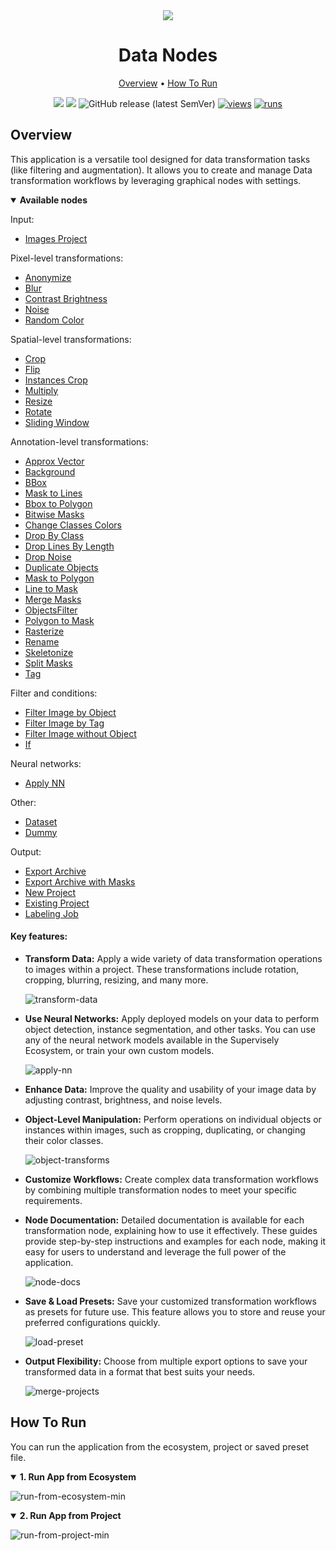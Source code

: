 <div align="center" markdown>

<img src="https://github.com/supervisely-ecosystem/data-nodes/assets/48913536/73838fba-d57b-4405-9db5-80e3514f9983"/>

# Data Nodes
  
<p align="center">
  <a href="#Overview">Overview</a> •
  <a href="#How-To-Run">How To Run</a>
</p>

[![](https://img.shields.io/badge/supervisely-ecosystem-brightgreen)](https://ecosystem.supervisely.com/apps/supervisely-ecosystem/data-nodes)
[![](https://img.shields.io/badge/slack-chat-green.svg?logo=slack)](https://supervisely.com/slack)
![GitHub release (latest SemVer)](https://img.shields.io/github/v/release/supervisely-ecosystem/data-nodes)
[![views](https://app.supervise.ly/img/badges/views/supervisely-ecosystem/data-nodes.png)](https://supervisely.com)
[![runs](https://app.supervise.ly/img/badges/runs/supervisely-ecosystem/data-nodes.png)](https://supervisely.com)

</div>

## Overview

This application is a versatile tool designed for data transformation tasks (like filtering and augmentation). It allows you to create and manage Data transformation workflows by leveraging graphical nodes with settings.

<details open>
<summary><b>Available nodes</b></summary>

Input:

- [Images Project](https://github.com/supervisely-ecosystem/data-nodes/blob/master/src/ui/dtl/actions/data/README.md#images-project)

Pixel-level transformations:

- [Anonymize](https://github.com/supervisely-ecosystem/data-nodes/blob/master/src/ui/dtl/actions/anonymize/readme.md#anonymize)
- [Blur](https://github.com/supervisely-ecosystem/data-nodes/blob/master/src/ui/dtl/actions/blur/README.md#blur)
- [Contrast Brightness](https://github.com/supervisely-ecosystem/data-nodes/blob/master/src/ui/dtl/actions/contrast_brightness/README.md#contrast-and-brightness)
- [Noise](https://github.com/supervisely-ecosystem/data-nodes/blob/master/src/ui/dtl/actions/noise/README.md#noise)
- [Random Color](https://github.com/supervisely-ecosystem/data-nodes/blob/master/src/ui/dtl/actions/random_color/README.md#random_color)

Spatial-level transformations:

- [Crop](https://github.com/supervisely-ecosystem/data-nodes/blob/master/src/ui/dtl/actions/crop/README.md#crop)
- [Flip](https://github.com/supervisely-ecosystem/data-nodes/blob/master/src/ui/dtl/actions/flip/README.md#flip)
- [Instances Crop](https://github.com/supervisely-ecosystem/data-nodes/blob/master/src/ui/dtl/actions/instances_crop/README.md#instances-crop)
- [Multiply](https://github.com/supervisely-ecosystem/data-nodes/blob/master/src/ui/dtl/actions/multiply/README.md#multiply)
- [Resize](https://github.com/supervisely-ecosystem/data-nodes/blob/master/src/ui/dtl/actions/resize/README.md#resize)
- [Rotate](https://github.com/supervisely-ecosystem/data-nodes/blob/master/src/ui/dtl/actions/rotate/README.md#rotate)
- [Sliding Window](https://github.com/supervisely-ecosystem/data-nodes/blob/master/src/ui/dtl/actions/sliding_window/README.md#sliding-window)

Annotation-level transformations:

- [Approx Vector](https://github.com/supervisely-ecosystem/data-nodes/blob/master/src/ui/dtl/actions/approx_vector/README.md#approx-vector)
- [Background](https://github.com/supervisely-ecosystem/data-nodes/blob/master/src/ui/dtl/actions/background/README.md#background)
- [BBox](https://github.com/supervisely-ecosystem/data-nodes/blob/master/src/ui/dtl/actions/bbox/README.md#bounding-box)
- [Mask to Lines](https://github.com/supervisely-ecosystem/data-nodes/blob/master/src/ui/dtl/actions/bitmap2lines/README.md#mask-to-lines)
- [Bbox to Polygon](https://github.com/supervisely-ecosystem/data-nodes/blob/master/src/ui/dtl/actions/bbox2poly/README.md#bbox-to-polygon)
- [Bitwise Masks](https://github.com/supervisely-ecosystem/data-nodes/blob/master/src/ui/dtl/actions/bitwise_masks/README.md#bitwise-masks)
- [Change Classes Colors](https://github.com/supervisely-ecosystem/data-nodes/blob/master/src/ui/dtl/actions/color_class/README.md#change-classes-colors)
- [Drop By Class](https://github.com/supervisely-ecosystem/data-nodes/blob/master/src/ui/dtl/actions/drop_obj_by_class/README.md#drop-by-class)
- [Drop Lines By Length](https://github.com/supervisely-ecosystem/data-nodes/blob/master/src/ui/dtl/actions/drop_lines_by_length/README.md#drop-lines-by-length)
- [Drop Noise](https://github.com/supervisely-ecosystem/data-nodes/blob/master/src/ui/dtl/actions/drop_noise/README.md#drop-noise)
- [Duplicate Objects](https://github.com/supervisely-ecosystem/data-nodes/blob/master/src/ui/dtl/actions/duplicate_objects/README.md#duplicate-objects)
- [Mask to Polygon](https://github.com/supervisely-ecosystem/data-nodes/blob/master/src/ui/dtl/actions/find_contours/README.md#mask-to-polygon)
- [Line to Mask](https://github.com/supervisely-ecosystem/data-nodes/blob/master/src/ui/dtl/actions/line2bitmap/README.md#line-to-mask)
- [Merge Masks](https://github.com/supervisely-ecosystem/data-nodes/blob/master/src/ui/dtl/actions/merge_bitmaps/README.md#merge-masks)
- [ObjectsFilter](https://github.com/supervisely-ecosystem/data-nodes/blob/master/src/ui/dtl/actions/objects_filter/README.md#objects-filter)
- [Polygon to Mask](https://github.com/supervisely-ecosystem/data-nodes/blob/master/src/ui/dtl/actions/poly2bitmap/README.md#polygon-to-mask)
- [Rasterize](https://github.com/supervisely-ecosystem/data-nodes/blob/master/src/ui/dtl/actions/rasterize/README.md#rasterize)
- [Rename](https://github.com/supervisely-ecosystem/data-nodes/blob/master/src/ui/dtl/actions/rename/README.md#rename)
- [Skeletonize](https://github.com/supervisely-ecosystem/data-nodes/blob/master/src/ui/dtl/actions/skeletonize/README.md#skeletonize)
- [Split Masks](https://github.com/supervisely-ecosystem/data-nodes/blob/master/src/ui/dtl/actions/split_masks/README.md#split-masks)
- [Tag](https://github.com/supervisely-ecosystem/data-nodes/blob/master/src/ui/dtl/actions/tag/README.md#tag)

Filter and conditions:

- [Filter Image by Object](https://github.com/supervisely-ecosystem/data-nodes/blob/master/src/ui/dtl/actions/filter_image_by_object/readme.md#filter-image-by-object-action)
- [Filter Image by Tag](https://github.com/supervisely-ecosystem/data-nodes/blob/master/src/ui/dtl/actions/filter_image_by_tag/readme.md#filter-images-by-tag-action)
- [Filter Image without Object](https://github.com/supervisely-ecosystem/data-nodes/blob/master/src/ui/dtl/actions/filter_images_without_objects/README.md#filter-image-without-objects)
- [If](https://github.com/supervisely-ecosystem/data-nodes/blob/master/src/ui/dtl/actions/if_action/README.md#if-action)

Neural networks:

- [Apply NN](https://github.com/supervisely-ecosystem/data-nodes/blob/master/src/ui/dtl/actions/apply_nn/README.md#apply-nn)

Other:

- [Dataset](https://github.com/supervisely-ecosystem/data-nodes/blob/master/src/ui/dtl/actions/dataset/README.md#dataset)
- [Dummy](https://github.com/supervisely-ecosystem/data-nodes/blob/master/src/ui/dtl/actions/dummy/README.md#dummy)

Output:

- [Export Archive](https://github.com/supervisely-ecosystem/data-nodes/blob/master/src/ui/dtl/actions/save/README.md#export-archive)
- [Export Archive with Masks](https://github.com/supervisely-ecosystem/data-nodes/blob/master/src/ui/dtl/actions/save_masks/README.md#export-archive-with-masks)
- [New Project](https://github.com/supervisely-ecosystem/data-nodes/blob/master/src/ui/dtl/actions/supervisely/README.md#new-project)
- [Existing Project](https://github.com/supervisely-ecosystem/data-nodes/blob/master/src/ui/dtl/actions/existing_project/README.md#existing-project)
- [Labeling Job](https://github.com/supervisely-ecosystem/data-nodes/blob/master/src/ui/dtl/actions/labeling_job/README.md#labeling-job)

</details>

#### Key features:

- **Transform Data:** Apply a wide variety of data transformation operations to images within a project. These transformations include rotation, cropping, blurring, resizing, and many more.

  ![transform-data](https://github.com/supervisely-ecosystem/data-nodes/assets/48913536/58d857fe-91af-413b-995b-20c674d72a9f)

- **Use Neural Networks:** Apply deployed models on your data to perform object detection, instance segmentation, and other tasks. You can use any of the neural network models available in the Supervisely Ecosystem, or train your own custom models.
  
  ![apply-nn](https://github.com/supervisely-ecosystem/data-nodes/assets/48913536/9f715cf2-9106-47d0-bda3-500d2508f3b8)

- **Enhance Data:** Improve the quality and usability of your image data by adjusting contrast, brightness, and noise levels.

- **Object-Level Manipulation:** Perform operations on individual objects or instances within images, such as cropping, duplicating, or changing their color classes.

  ![object-transforms](https://github.com/supervisely-ecosystem/data-nodes/assets/48913536/34294f35-b720-4941-9e19-5fce70be9c33)

- **Customize Workflows:** Create complex data transformation workflows by combining multiple transformation nodes to meet your specific requirements.

- **Node Documentation:** Detailed documentation is available for each transformation node, explaining how to use it effectively. These guides provide step-by-step instructions and examples for each node, making it easy for users to understand and leverage the full power of the application.

  ![node-docs](https://github.com/supervisely-ecosystem/data-nodes/assets/48913536/6d5d1c8a-9a72-4827-9869-714b98b2e418)

- **Save & Load Presets:** Save your customized transformation workflows as presets for future use. This feature allows you to store and reuse your preferred configurations quickly.

  ![load-preset](https://github.com/supervisely-ecosystem/data-nodes/assets/48913536/5cd9ebb7-0fd5-4901-a1d3-9ecee38b629f)

- **Output Flexibility:** Choose from multiple export options to save your transformed data in a format that best suits your needs.

  ![merge-projects](https://github.com/supervisely-ecosystem/data-nodes/assets/48913536/1baaedff-3d02-46bb-a307-d690036509d2)

## How To Run

You can run the application from the ecosystem, project or saved preset file.

<details open>
<summary><b>1. Run App from Ecosystem</b></summary>

![run-from-ecosystem-min](https://github.com/supervisely-ecosystem/data-nodes/assets/48913536/4dc28226-74d6-4603-a282-bdb94270d893)

</details>

<details open>
<summary><b>2. Run App from Project</b></summary>

![run-from-project-min](https://github.com/supervisely-ecosystem/data-nodes/assets/48913536/c92ecdc6-c038-4f86-880c-b974183dc6ab)

</details>

<!-- <details open>
<summary><b>3. Run App from Team Files</b></summary>

![run-from-teamfiles-min](https://github.com/supervisely-ecosystem/data-nodes/assets/48913536/ae996fcb-b9e0-4b1a-a514-bfab1097b40d)

</details> -->
